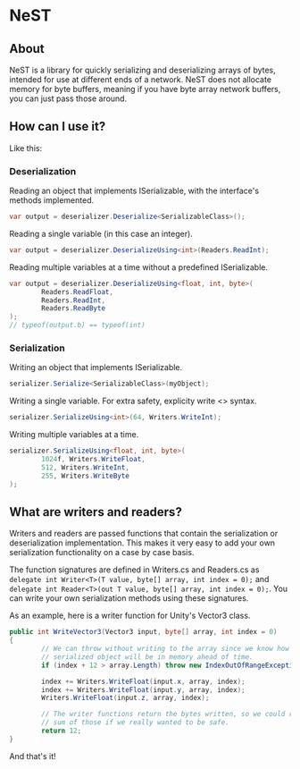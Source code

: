 # NeST

## About
NeST is a library for quickly serializing and deserializing arrays of bytes, intended for use at different ends of a network. NeST does not allocate memory for byte buffers, meaning if you have byte array network buffers, you can just pass those around.

## How can I use it?

Like this:

### Deserialization

Reading an object that implements ISerializable, with the interface's methods implemented.
```cs
var output = deserializer.Deserialize<SerializableClass>();
```

Reading a single variable (in this case an integer).
```cs
var output = deserializer.DeserializeUsing<int>(Readers.ReadInt);
```

Reading multiple variables at a time without a predefined ISerializable.
```cs
var output = deserializer.DeserializeUsing<float, int, byte>(
        Readers.ReadFloat,
        Readers.ReadInt,
        Readers.ReadByte
);
// typeof(output.b) == typeof(int)
```

### Serialization

Writing an object that implements ISerializable.
```cs
serializer.Serialize<SerializableClass>(myObject);
```

Writing a single variable. For extra safety, explicity write <> syntax.
```cs
serializer.SerializeUsing<int>(64, Writers.WriteInt);
```

Writing multiple variables at a time.
```cs
serializer.SerializeUsing<float, int, byte>(
        1024f, Writers.WriteFloat,
        512, Writers.WriteInt,
        255, Writers.WriteByte
);
```

## What are writers and readers?

Writers and readers are passed functions that contain the serialization or deserialization implementation. This makes it very easy to add your own serialization functionality on a case by case basis.

The function signatures are defined in Writers.cs and Readers.cs as ``delegate int Writer<T>(T value, byte[] array, int index = 0);`` and ``delegate int Reader<T>(out T value, byte[] array, int index = 0);``. You can write your own serialization methods using these signatures.

As an example, here is a writer function for Unity's Vector3 class.

```cs
public int WriteVector3(Vector3 input, byte[] array, int index = 0)
{
        // We can throw without writing to the array since we know how big our
        // serialized object will be in memory ahead of time.
        if (index + 12 > array.Length) throw new IndexOutOfRangeException();

        index += Writers.WriteFloat(input.x, array, index);
        index += Writers.WriteFloat(input.y, array, index);
        Writers.WriteFloat(input.z, array, index);

        // The writer functions return the bytes written, so we could return the
        // sum of those if we really wanted to be safe.
        return 12;
}
```

And that's it!



